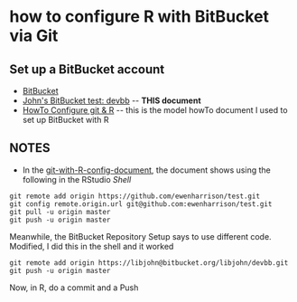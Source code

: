 # how to configure R with BitBucket via Git

## Set up a BitBucket account
* [BitBucket](https://bitbucket.org/)
* [John's BitBucket test: devbb](https://bitbucket.org/libjohn/devbb) -- **THIS document**
* [HowTo Configure git & R](https://www.r-bloggers.com/rstudio-and-github/) -- this is the model howTo document I used to set up BitBucket with R

## NOTES
* In the [git-with-R-config-document](https://www.r-bloggers.com/rstudio-and-github/), the document shows using the following in the RStudio _Shell_
```
git remote add origin https://github.com/ewenharrison/test.git
git config remote.origin.url git@github.com:ewenharrison/test.git
git pull -u origin master
git push -u origin master
```

Meanwhile, the BitBucket Repository Setup says to use different code.  Modified, I did this in the shell and it worked
```
git remote add origin https://libjohn@bitbucket.org/libjohn/devbb.git
git push -u origin master
```

Now, in R, do a commit and a Push